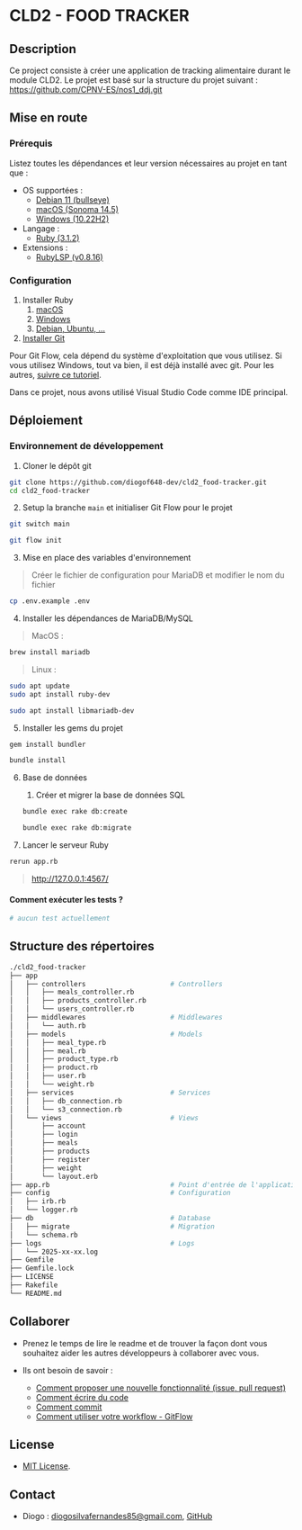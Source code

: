 # CLD2 - FOOD TRACKER

## Description

Ce project consiste à créer une application de tracking alimentaire durant le module CLD2. Le projet est basé sur la structure du projet suivant : https://github.com/CPNV-ES/nos1_ddj.git

## Mise en route

### Prérequis

Listez toutes les dépendances et leur version nécessaires au projet en tant que :

- OS supportées :
  - [Debian 11 (bullseye)](https://www.debian.org/releases/bullseye/debian-installer/index)
  - [macOS (Sonoma 14.5)](https://www.iclarified.com/91544/where-to-download-macos-sonoma)
  - [Windows (10.22H2)](https://www.microsoft.com/fr-fr/software-download/windows10%20)
- Langage :
  - [Ruby (3.1.2)](https://www.ruby-lang.org/en/documentation/installation/)
- Extensions :
  - [RubyLSP (v0.8.16)](https://shopify.github.io/ruby-lsp/#with-vs-code)

### Configuration

1. Installer Ruby
   1. [macOS](https://www.ruby-lang.org/en/documentation/installation/#homebrew)
   2. [Windows](https://www.ruby-lang.org/en/documentation/installation/#winget)
   3. [Debian, Ubuntu, ...](https://www.ruby-lang.org/en/documentation/installation/#apt)
2. [Installer Git](https://git-scm.com/book/en/v2/Getting-Started-Installing-Git)

Pour Git Flow, cela dépend du système d'exploitation que vous utilisez. Si vous utilisez Windows, tout va bien, il est déjà installé avec git. Pour les autres, [suivre ce tutoriel](https://skoch.github.io/Git-Workflow/).

Dans ce projet, nous avons utilisé Visual Studio Code comme IDE principal.

## Déploiement

### Environnement de développement

1. Cloner le dépôt git

```bash
git clone https://github.com/diogof648-dev/cld2_food-tracker.git
cd cld2_food-tracker
```

2. Setup la branche `main` et initialiser Git Flow pour le projet

```bash
git switch main

git flow init
```

3. Mise en place des variables d'environnement

> Créer le fichier de configuration pour MariaDB et modifier le nom du fichier

```bash
cp .env.example .env
```

4. Installer les dépendances de MariaDB/MySQL

> MacOS :

```bash
brew install mariadb
```

> Linux :

```bash
sudo apt update
sudo apt install ruby-dev

sudo apt install libmariadb-dev
```

5. Installer les gems du projet

```bash
gem install bundler

bundle install
```

6. Base de données

   1. Créer et migrer la base de données SQL

   ```bash
   bundle exec rake db:create

   bundle exec rake db:migrate
   ```

7. Lancer le serveur Ruby

```bash
rerun app.rb
```

> http://127.0.0.1:4567/

#### Comment exécuter les tests ?

```bash
# aucun test actuellement
```

## Structure des répertoires

```bash
./cld2_food-tracker
├── app
│   ├── controllers                     # Controllers
│   │   ├── meals_controller.rb
│   │   ├── products_controller.rb
│   │   └── users_controller.rb
│   ├── middlewares                     # Middlewares
│   │   └── auth.rb
│   ├── models                          # Models
│   │   ├── meal_type.rb
│   │   ├── meal.rb
│   │   ├── product_type.rb
│   │   ├── product.rb
│   │   ├── user.rb
│   │   └── weight.rb
│   ├── services                        # Services
│   │   ├── db_connection.rb
│   │   └── s3_connection.rb
│   └── views                           # Views
│       ├── account
│       ├── login
│       ├── meals
│       ├── products
│       ├── register
│       ├── weight
│       └── layout.erb
├── app.rb                              # Point d'entrée de l'application
├── config                              # Configuration
│   ├── irb.rb
│   └── logger.rb
├── db                                  # Database
│   ├── migrate                         # Migration
│   └── schema.rb
├── logs                                # Logs
│   └── 2025-xx-xx.log
├── Gemfile
├── Gemfile.lock
├── LICENSE
├── Rakefile
└── README.md
```

## Collaborer

- Prenez le temps de lire le readme et de trouver la façon dont vous souhaitez aider les autres développeurs à collaborer avec vous.

- Ils ont besoin de savoir :
  - [Comment proposer une nouvelle fonctionnalité (issue, pull request)](https://github.com/CPNV-ES/nos1_ddj/issues)
  - [Comment écrire du code](https://www.php-fig.org/psr/psr-12/)
  - [Comment commit](https://www.conventionalcommits.org/en/v1.0.0/)
  - [Comment utiliser votre workflow - GitFlow](https://nvie.com/posts/a-successful-git-branching-model/)

## License

- [MIT License](LICENSE).

## Contact

- Diogo : <diogosilvafernandes85@gmail.com>, [GitHub](https://github.com/diogof648-dev)
